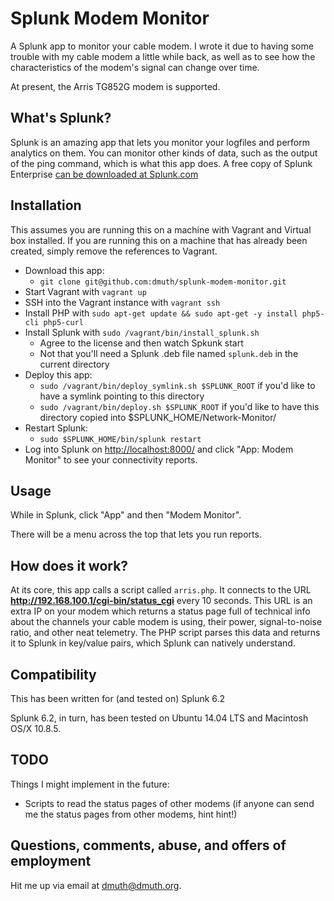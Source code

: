 # Splunk Modem Monitor


A Splunk app to monitor your cable modem.  I wrote it due to having some trouble with my cable modem a little while back, as well as to see how the characteristics of the modem's signal can change over time.

At present, the Arris TG852G modem is supported.



## What's Splunk?

Splunk is an amazing app that lets you monitor your logfiles and perform analytics on them.  You can monitor other kinds of data, such as the output of the ping command, which is what this app does.  A free copy of Splunk Enterprise [can be downloaded at Splunk.com](http://www.splunk.com/)


## Installation

This assumes you are running this on a machine with Vagrant and Virtual box installed.  If you are running this on a machine 
that has already been created, simply remove the references to Vagrant.

- Download this app:
	- `git clone git@github.com:dmuth/splunk-modem-monitor.git`
- Start Vagrant with `vagrant up`
- SSH into the Vagrant instance with `vagrant ssh`
- Install PHP with `sudo apt-get update && sudo apt-get -y install php5-cli php5-curl`
- Install Splunk with `sudo /vagrant/bin/install_splunk.sh`
    - Agree to the license and then watch Spkunk start
    - Not that you'll need a Splunk .deb file named `splunk.deb` in the current directory
- Deploy this app:
	- `sudo /vagrant/bin/deploy_symlink.sh $SPLUNK_ROOT` if you'd like to have a symlink pointing to this directory
	- `sudo /vagrant/bin/deploy.sh $SPLUNK_ROOT` if you'd like to have this directory copied into $SPLUNK_HOME/Network-Monitor/
- Restart Splunk:
    - `sudo $SPLUNK_HOME/bin/splunk restart`
- Log into Splunk on [http://localhost:8000/](http://localhost:8000/) and click "App: Modem Monitor" to see your connectivity reports.



## Usage

While in Splunk, click "App" and then "Modem Monitor".

There will be a menu across the top that lets you run reports.



## How does it work?

At its core, this app calls a script called `arris.php`.  It connects to the URL **http://192.168.100.1/cgi-bin/status_cgi** every 10 seconds.  This URL is an extra IP on your modem which returns a status page full of technical info about the channels your cable modem is using, their power, signal-to-noise ratio, and other neat telemetry.  The PHP script parses this data and returns it to Splunk in key/value pairs, which Splunk can natively understand.


## Compatibility

This has been written for (and tested on) Splunk 6.2

Splunk 6.2, in turn, has been tested on Ubuntu 14.04 LTS and Macintosh OS/X 10.8.5.



## TODO

Things I might implement in the future:
- Scripts to read the status pages of other modems (if anyone can send me the status pages from other modems, hint hint!)


    
## Questions, comments, abuse, and offers of employment

Hit me up via email at dmuth@dmuth.org.
